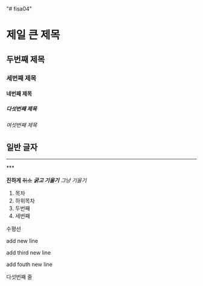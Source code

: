"# fisa04" 
# 제일 큰 제목
## 두번째 제목
### 세번째 제목
#### 네번째 제목
##### 다섯번째 제목
###### 여섯번째 제목
일반 글자
--- 
<hr>
***

**진하게** 
~~취소~~
***굵고 기울기***
*그냥 기울기*

1. 목차
  1. 하위목차
3. 두번째
4. 세번째



수평선 




add new line

add third new line

add fouth new line

다섯번째 줄
